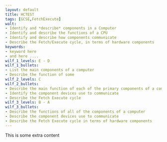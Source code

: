 ```yaml
---
layout: default
title: HCTEST
tags: [GCSE,FetchExecute]
walt:
- Identify and *describe* components in a Computer
- Identify and describe the functions of a CPU
- Identify and describe how components communicate
- Describe the Fetch/Execute cycle, in terms of hardware components
keywords:
- keyword here
- and here ....
wilf_1_levels: E - D
wilf_1_bullets:
- List the main components of a computer
- Describe the function of some
wilf_2_levels: C
wilf_2_bullets:
- Describe the main function of each of the primary components of a computer
- Identify the component devices use to communicate
- Describe the Fetch Execute cycle
wilf_3_levels: B - A
wilf_3_bullets:
- Describe the functions of all of the components of a computer
- Describe the component devices use to communicate
- Describe the Fetch Execute cycle in terms of hardware components
---
```


This is some extra content

